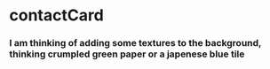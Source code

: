 # contactCard

### I am thinking of adding some textures to the background, thinking crumpled green paper or a japenese blue tile 
